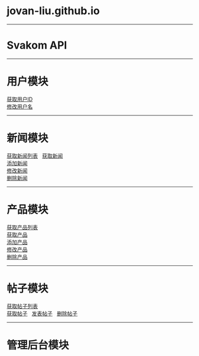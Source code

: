 # jovan-liu.github.io
---
# Svakom API
---
# 用户模块
[获取用户ID]()  
[修改用户名]()  

---
# 新闻模块
[获取新闻列表](https://github.com/jovan-liu/jovan-liu.github.io/tree/master/news/news-list.md)  
[获取新闻](https://github.com/jovan-liu/jovan-liu.github.io/tree/master/news/news-get.md)  
[添加新闻](https://github.com/jovan-liu/jovan-liu.github.io/tree/master/news/news-save.md)  
[修改新闻](https://github.com/jovan-liu/jovan-liu.github.io/tree/master/news/news-update.md)  
[删除新闻](https://github.com/jovan-liu/jovan-liu.github.io/tree/master/news/news-delete.md)  

---
# 产品模块
[获取产品列表](https://github.com/jovan-liu/jovan-liu.github.io/tree/master/item/item-list.md)  
[获取产品](https://github.com/jovan-liu/jovan-liu.github.io/tree/master/item/item-get.md)  
[添加产品](https://github.com/jovan-liu/jovan-liu.github.io/tree/master/item/item-save.md)  
[修改产品](https://github.com/jovan-liu/jovan-liu.github.io/tree/master/item/item-update.md)  
[删除产品](https://github.com/jovan-liu/jovan-liu.github.io/tree/master/item/item-delete.md)  

---
# 帖子模块
[获取帖子列表](https://github.com/jovan-liu/jovan-liu.github.io/tree/master/post/post-list.md)  
[获取帖子](https://github.com/jovan-liu/jovan-liu.github.io/tree/master/post/post-get.md)  
[发表帖子](https://github.com/jovan-liu/jovan-liu.github.io/tree/master/post/post-save.md)  
[删除帖子](https://github.com/jovan-liu/jovan-liu.github.io/tree/master/post/post-delete.md)  

---
# 管理后台模块
